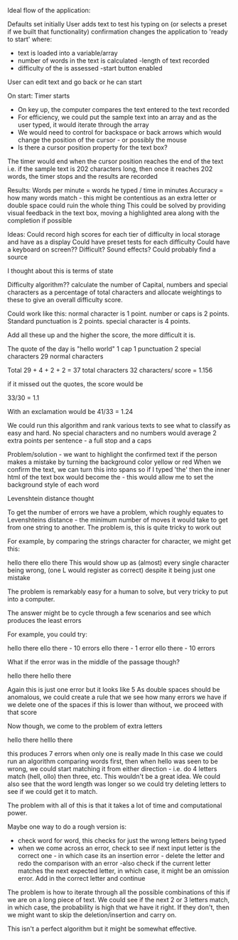 Ideal flow of the application:

Defaults set initially
User adds text to test his typing on (or selects a preset if we built that functionality)
confirmation changes the application to 'ready to start' where:
- text is loaded into a variable/array
- number of words in the text is calculated
-length of text recorded
- difficulty of the is assessed
-start button enabled

User can edit text and go back or he can start

On start:
Timer starts
- On key up, the computer compares the text entered to the text recorded
- For efficiency, we could put the sample text into an array and as the user typed, it would iterate through the array
- We would need to control for backspace or back arrows which would change the position of the cursor - or possibly the mouse
- Is there a cursor position property for the text box?

The timer would end when the cursor position reaches the end of the text 
i.e. if the sample text is 202 characters long, then once it reaches 202 words, the timer stops and the results are recorded

Results: 
Words per minute = words he typed / time in minutes
Accuracy = how many words match - this might be contentious as an extra letter or double space could ruin the whole thing
This could be solved by providing visual feedback in the text box, moving a highlighted area along with the completion if possible

Ideas:
Could record high scores for each tier of difficulty in local storage and have as a display
Could have preset tests for each difficulty
Could have a keyboard on screen?? Difficult?
Sound effects? Could probably find a source











I thought about this is terms of state


Difficulty algorithm??
 calculate the number of Capital, numbers and special characters as a percentage of total characters and allocate weightings to these to give an overall difficulty score. 

 Could work like this:
 normal character is 1 point.
 number or caps is 2 points.
 Standard punctuation is 2 points.
 special character is 4 points.

 Add all these up and the higher the score, the more difficult it is.

 The quote of the day is "hello world"
1 cap
1 punctuation
2 special characters
29 normal characters

Total 29 + 4 + 2 + 2 = 37
total characters 32
characters/ score = 1.156

if it missed out the quotes, the score would be

33/30 = 1.1

With an exclamation would be 
41/33 = 1.24

We could run this algorithm and rank various texts to see what to classify as easy and hard.
No special characters and no numbers would average 2 extra points per sentence - a full stop and a caps

Problem/solution - we want to highlight the confirmed text if the person makes a mistake by turning the background color yellow or red
When we confirm the text, we can turn this into spans so if I typed 'the' then the inner html of the text box would become
<span>t</span><span>h</span><span>e</span> - this would allow me to set the background style of each word

Levenshtein distance thought

To get the number of errors we have a problem, which roughly equates to Levenshteins distance - the minimum number of moves it 
would take to get from one string to another. The problem is, this is quite tricky to work out

For example, by comparing the strings character for character, we might get this:

hello there
ello there
This would show up as (almost) every single character being wrong, (one L would register as correct) despite it being just one mistake

The problem is remarkably easy for a human to solve, but very tricky to put into a computer. 

The answer might be to cycle through a few scenarios and see which produces the least errors

For example, you could try:

hello there
ello there - 10 errors
 ello there - 1 error
  ello there - 10 errors

What if the error was in the middle of the passage though?

hello there
hello  there

Again this is just one error but it looks like 5
As double spaces should be anomalous, we could create a rule that we see how many errors we have if we delete one of the spaces
if this is lower than without, we proceed with that score

Now though, we come to the problem of extra letters

hello there
helllo there

this produces 7 errors when only one is really made
In this case we could run an algorithm comparing words first, then when hello was seen to be wrong, we could start matching it
from either direction - i.e. do 4 letters match (hell, ollo) then three, etc. This wouldn't be a great idea.
We could also see that the word length was longer so we could try deleting letters to see if we could get it to match.

The problem with all of this is that it takes a lot of time and computational power. 

Maybe one way to do a rough version is:

- check word for word, this checks for just the wrong letters being typed
- when we come across an error, check to see if next input letter is the correct one - in which case its an insertion error - delete the letter and redo the comparison with an error
-also check if the current letter matches the next expected letter, in which case, it might be an omission error. Add in the correct letter and continue

The problem is how to iterate through all the possible combinations of this if we are on a long piece of text. We could see if the next 2 or 3 letters match, in which case, the probability is high that we have it right. If they don't, then we might want to skip the deletion/insertion and carry on. 

This isn't a perfect algorithm but it might be somewhat effective.